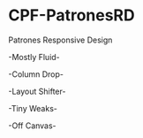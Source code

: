 CPF-PatronesRD
==============

Patrones Responsive Design

-Mostly Fluid-

-Column Drop-

-Layout Shifter-

-Tiny Weaks-

-Off Canvas-
